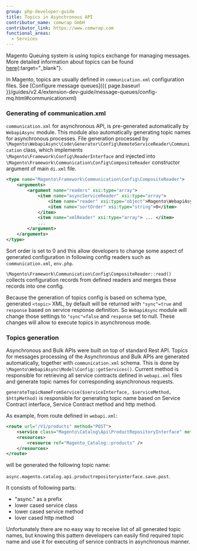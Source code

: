 ```yaml
---
group: php-developer-guide
title: Topics in Asynchronous API
contributor_name: comwrap GmbH
contributor_link: https://www.comwrap.com
functional_areas:
  - Services
---
```


Magento Queuing system is using topics exchange for managing messages. More detailed information about topics can be found [here](https://www.rabbitmq.com/tutorials/tutorial-five-python.html){:target="_blank"}.

In Magento, topics are usually defined in `communication.xml` configuration files. See [Configure message queues]({{ page.baseurl }}/guides/v2.4/extension-dev-guide/message-queues/config-mq.html#communicationxml)

### Generating of communication.xml

`communication.xml` for asynchronous API, is pre-generated automatically by `WebapiAsync` module. This module also automatically generating topic names for asynchronous processes. File generation processed by `\Magento\WebapiAsync\Code\Generator\Config\RemoteServiceReader\Communication` class, which implements `\Magento\Framework\Config\ReaderInterface` and injected into `\Magento\Framework\Communication\Config\CompositeReader` constructor argument of main `di.xml` file.

```xml
<type name="Magento\Framework\Communication\Config\CompositeReader">
    <arguments>
        <argument name="readers" xsi:type="array">
            <item name="asyncServiceReader" xsi:type="array">
                <item name="reader" xsi:type="object">Magento\WebapiAsync\Code\Generator\Config\RemoteServiceReader\Communication</item>
                <item name="sortOrder" xsi:type="string">0</item>
            </item>
            <item name="xmlReader" xsi:type="array"> ... </item>
            ...
        </argument>
    </arguments>
</type>
```

Sort order is set to 0 and this allow developers to change some aspect of generated configuration in following config readers such as `communication.xml`, `env.php`.

`\Magento\Framework\Communication\Config\CompositeReader::read()` collects configuration records from defined readers and merges these records into one config.

Because the generation of topics config is based on schema type, generated `<topic>` XML, by default will be returned with `"sync"=true` and `response` based on service response definition. So `WebapiAsync` module will change those settings to `"sync"=false` and `response` set to null. These changes will allow to execute topics in asynchronous mode.

### Topics generation

Asynchronous and Bulk APIs were built on top of standard Rest API. Topics for messages processing of the Asynchronous and Bulk APIs are generated automatically, together with `communication.xml` schema. This is done by `\Magento\WebapiAsync\Model\Config::getServices()`. Current method is responsible for retrieving all service contracts defined in `webapi.xml` files and generate topic names for corresponding asynchronous requests.

`generateTopicNameFromService($serviceInterface, $serviceMethod, $httpMethod)` is responsible for generating topic name based on Service Contract interface, Service Contract method and http method.

As example, from route defined in `webapi.xml`:

```xml
<route url="/V1/products" method="POST">
    <service class="Magento\Catalog\Api\ProductRepositoryInterface" method="save"/>
    <resources>
        <resource ref="Magento_Catalog::products" />
    </resources>
</route>
```

will be generated the following topic name:

`async.magento.catalog.api.productrepositoryinterface.save.post`.

It consists of following parts:

*  "async." as a prefix
*  lower cased service class
*  lower cased service method
*  lover cased http method

Unfortunately there are no easy way to receive list of all generated topic names, but knowing this pattern developers can easily find required topic name and use it for executing of service contracts in asynchronous manner.

